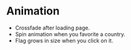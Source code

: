 # Animation
- Crossfade after loading page.
- Spin animation when you favorite a country.
- Flag grows in size when you click on it.